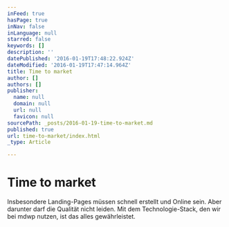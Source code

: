 ```yaml
---
inFeed: true
hasPage: true
inNav: false
inLanguage: null
starred: false
keywords: []
description: ''
datePublished: '2016-01-19T17:48:22.924Z'
dateModified: '2016-01-19T17:47:14.964Z'
title: Time to market
author: []
authors: []
publisher:
  name: null
  domain: null
  url: null
  favicon: null
sourcePath: _posts/2016-01-19-time-to-market.md
published: true
url: time-to-market/index.html
_type: Article

---
```

# Time to market

Insbesondere Landing-Pages müssen schnell erstellt und Online sein.
Aber darunter darf die Qualität nicht leiden.
Mit dem Technologie-Stack, den wir bei mdwp nutzen, ist das alles gewährleistet.